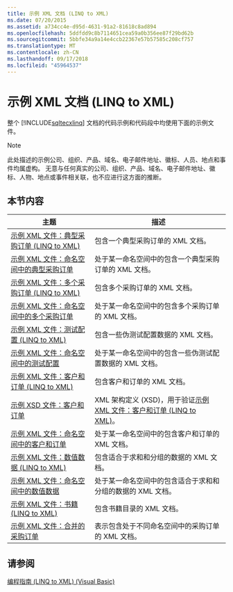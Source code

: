 ```yaml
---
title: 示例 XML 文档 (LINQ to XML)
ms.date: 07/20/2015
ms.assetid: a734cc4e-d95d-4631-91a2-81618c8ad894
ms.openlocfilehash: 5ddfdd9c8b7114651cea59a0b356ee87f29bd62b
ms.sourcegitcommit: 5bbfe34a9a14e4ccb22367e57b57585c208cf757
ms.translationtype: MT
ms.contentlocale: zh-CN
ms.lasthandoff: 09/17/2018
ms.locfileid: "45964537"
---
```

# <a name="sample-xml-documents-linq-to-xml"></a>示例 XML 文档 (LINQ to XML)
整个 [!INCLUDE[sqltecxlinq](~/includes/sqltecxlinq-md.md)] 文档的代码示例和代码段中均使用下面的示例文件。  
  
> [!NOTE]
>  此处描述的示例公司、组织、产品、域名、电子邮件地址、徽标、人员、地点和事件均属虚构。 无意与任何真实的公司、组织、产品、域名、电子邮件地址、徽标、人物、地点或事件相关联，也不应进行这方面的推断。  
  
## <a name="in-this-section"></a>本节内容  
  
|主题|描述|  
|-----------|-----------------|  
|[示例 XML 文件：典型采购订单 (LINQ to XML)](../../../../visual-basic/programming-guide/concepts/linq/sample-xml-file-typical-purchase-order-linq-to-xml.md)|包含一个典型采购订单的 XML 文档。|  
|[示例 XML 文件：命名空间中的典型采购订单](../../../../visual-basic/programming-guide/concepts/linq/sample-xml-file-typical-purchase-order-in-a-namespace.md)|处于某一命名空间中的包含一个典型采购订单的 XML 文档。|  
|[示例 XML 文件：多个采购订单 (LINQ to XML)](../../../../visual-basic/programming-guide/concepts/linq/sample-xml-file-multiple-purchase-orders-linq-to-xml.md)|包含多个采购订单的 XML 文档。|  
|[示例 XML 文件：命名空间中的多个采购订单](../../../../visual-basic/programming-guide/concepts/linq/sample-xml-file-multiple-purchase-orders-in-a-namespace.md)|处于某一命名空间中的包含多个采购订单的 XML 文档。|  
|[示例 XML 文件：测试配置 (LINQ to XML)](../../../../visual-basic/programming-guide/concepts/linq/sample-xml-file-test-configuration-linq-to-xml.md)|包含一些伪测试配置数据的 XML 文档。|  
|[示例 XML 文件：命名空间中的测试配置](../../../../visual-basic/programming-guide/concepts/linq/sample-xml-file-test-configuration-in-a-namespace.md)|处于某一命名空间中的包含一些伪测试配置数据的 XML 文档。|  
|[示例 XML 文件：客户和订单 (LINQ to XML)](../../../../visual-basic/programming-guide/concepts/linq/sample-xml-file-customers-and-orders-linq-to-xml.md)|包含客户和订单的 XML 文档。|  
|[示例 XSD 文件：客户和订单](../../../../visual-basic/programming-guide/concepts/linq/sample-xsd-file-customers-and-orders.md)|XML 架构定义 (XSD)，用于验证[示例 XML 文件：客户和订单 (LINQ to XML)](../../../../visual-basic/programming-guide/concepts/linq/sample-xml-file-customers-and-orders-linq-to-xml.md)。|  
|[示例 XML 文件：命名空间中的客户和订单](../../../../visual-basic/programming-guide/concepts/linq/sample-xml-file-customers-and-orders-in-a-namespace.md)|处于某一命名空间中的包含客户和订单的 XML 文档。|  
|[示例 XML 文件：数值数据 (LINQ to XML)](../../../../visual-basic/programming-guide/concepts/linq/sample-xml-file-numerical-data-linq-to-xml.md)|包含适合于求和和分组的数据的 XML 文档。|  
|[示例 XML 文件：命名空间中的数值数据](../../../../visual-basic/programming-guide/concepts/linq/sample-xml-file-numerical-data-in-a-namespace.md)|处于某一命名空间中的包含适合于求和和分组的数据的 XML 文档。|  
|[示例 XML 文件：书籍 (LINQ to XML)](../../../../visual-basic/programming-guide/concepts/linq/sample-xml-file-books-linq-to-xml.md)|包含书籍目录的 XML 文档。|  
|[示例 XML 文件：合并的采购订单](../../../../visual-basic/programming-guide/concepts/linq/sample-xml-file-consolidated-purchase-orders.md)|表示包含处于不同命名空间中的采购订单的 XML 文档。|  
  
## <a name="see-also"></a>请参阅  
 [编程指南 (LINQ to XML) (Visual Basic)](../../../../visual-basic/programming-guide/concepts/linq/programming-guide-linq-to-xml.md)
